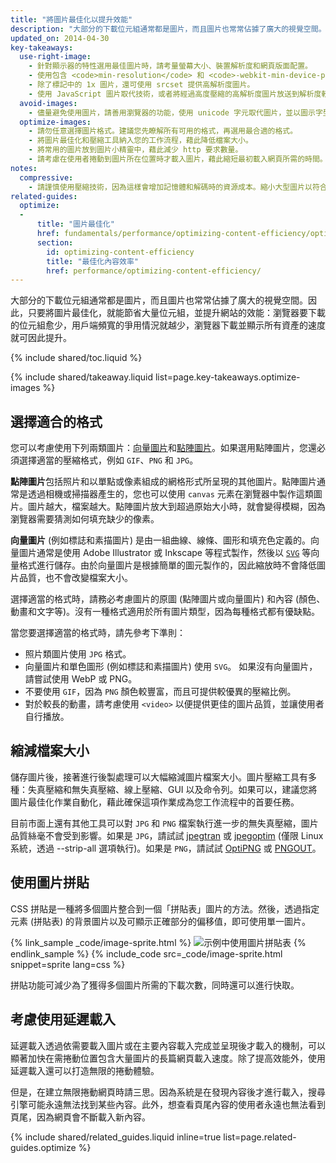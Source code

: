 ```yaml
---
title: "將圖片最佳化以提升效能"
description: "大部分的下載位元組通常都是圖片，而且圖片也常常佔據了廣大的視覺空間。"
updated_on: 2014-04-30
key-takeaways:
  use-right-image:
    - 針對顯示器的特性選用最佳圖片時，請考量螢幕大小、裝置解析度和網頁版面配置。
    - 使用包含 <code>min-resolution</code> 和 <code>-webkit-min-device-pixel-ratio</code> 的媒體查詢，變更 CSS 中的 <code>background-image</code> 屬性後，即可用於高 DPI 顯示器。
    - 除了標記中的 1x 圖片，還可使用 srcset 提供高解析度圖片。
    - 使用 JavaScript 圖片取代技術，或者將經過高度壓縮的高解析度圖片放送到解析度較低的裝置時，請考量這麼做對於成效的影響。
  avoid-images:
    - 儘量避免使用圖片，請善用瀏覽器的功能，使用 unicode 字元取代圖片，並以圖示字型取代複雜的圖示。
  optimize-images:
    - 請勿任意選擇圖片格式。建議您先瞭解所有可用的格式，再選用最合適的格式。
    - 將圖片最佳化和壓縮工具納入您的工作流程，藉此降低檔案大小。
    - 將常用的圖片放到圖片小精靈中，藉此減少 http 要求數量。
    - 請考慮在使用者捲動到圖片所在位置時才載入圖片，藉此縮短最初載入網頁所需的時間。
notes:
  compressive:
    - 請謹慎使用壓縮技術，因為這樣會增加記憶體和解碼時的資源成本。縮小大型圖片以符合較小的螢幕非常耗費系統資源。對於記憶體和處理能力有限的低階裝置來說，這麼做的影響更加嚴重。
related-guides:
  optimize:
  -
      title: "圖片最佳化"
      href: fundamentals/performance/optimizing-content-efficiency/optimize-encoding-and-transfer.html#image-optimization
      section:
        id: optimizing-content-efficiency
        title: "最佳化內容效率"
        href: performance/optimizing-content-efficiency/
---
```


<p class="intro">
  大部分的下載位元組通常都是圖片，而且圖片也常常佔據了廣大的視覺空間。因此，只要將圖片最佳化，就能節省大量位元組，並提升網站的效能：瀏覽器要下載的位元組愈少，用戶端頻寬的爭用情況就越少，瀏覽器下載並顯示所有資產的速度就可因此提升。
</p>

{% include shared/toc.liquid %}

{% include shared/takeaway.liquid list=page.key-takeaways.optimize-images %}

## 選擇適合的格式

您可以考慮使用下列兩類圖片：[向量圖片](http://en.wikipedia.org/wiki/Vector_graphics)和[點陣圖片](http://en.wikipedia.org/wiki/Raster_graphics)。如果選用點陣圖片，您還必須選擇適當的壓縮格式，例如 `GIF`、`PNG` 和 `JPG`。

**點陣圖片**包括照片和以單點或像素組成的網格形式所呈現的其他圖片。點陣圖片通常是透過相機或掃描器產生的，您也可以使用 `canvas` 元素在瀏覽器中製作這類圖片。圖片越大，檔案越大。點陣圖片放大到超過原始大小時，就會變得模糊，因為瀏覽器需要猜測如何填充缺少的像素。

**向量圖片** (例如標誌和素描圖片) 是由一組曲線、線條、圖形和填充色定義的。向量圖片通常是使用 Adobe Illustrator 或 Inkscape 等程式製作，然後以 [`SVG`](http://css-tricks.com/using-svg/) 等向量格式進行儲存。由於向量圖片是根據簡單的圖元製作的，因此縮放時不會降低圖片品質，也不會改變檔案大小。

選擇適當的格式時，請務必考慮圖片的原圖 (點陣圖片或向量圖片) 和內容 (顏色、動畫和文字等)。沒有一種格式適用於所有圖片類型，因為每種格式都有優缺點。

當您要選擇適當的格式時，請先參考下準則：

* 照片類圖片使用 `JPG` 格式。
* 向量圖片和單色圖形 (例如標誌和素描圖片) 使用 `SVG`。
  如果沒有向量圖片，請嘗試使用 WebP 或 PNG。
* 不要使用 `GIF`，因為  `PNG` 顏色較豐富，而且可提供較優異的壓縮比例。
* 對於較長的動畫，請考慮使用 `<video>` 以便提供更佳的圖片品質，並讓使用者自行播放。

## 縮減檔案大小

儲存圖片後，接著進行後製處理可以大幅縮減圖片檔案大小。圖片壓縮工具有多種：失真壓縮和無失真壓縮、線上壓縮、GUI 以及命令列。如果可以，建議您將圖片最佳化作業自動化，藉此確保這項作業成為您工作流程中的首要任務。

目前市面上還有其他工具可以對 `JPG` 和 `PNG` 檔案執行進一步的無失真壓縮，圖片品質絲毫不會受到影響。如果是 `JPG`，請試試 [jpegtran](http://jpegclub.org/) 或 [jpegoptim](http://freshmeat.net/projects/jpegoptim/) (僅限 Linux 系統，透過 --strip-all 選項執行)。如果是 `PNG`，請試試 [OptiPNG](http://optipng.sourceforge.net/) 或 [PNGOUT](http://www.advsys.net/ken/util/pngout.htm)。

## 使用圖片拼貼

CSS 拼貼是一種將多個圖片整合到一個「拼貼表」圖片的方法。然後，透過指定元素 (拼貼表) 的背景圖片以及可顯示正確部分的偏移值，即可使用單一圖片。

{% link_sample _code/image-sprite.html %}
<img src="img/sprite-sheet.png" class="center" alt="示例中使用圖片拼貼表">
{% endlink_sample %}
{% include_code src=_code/image-sprite.html snippet=sprite lang=css %}

拼貼功能可減少為了獲得多個圖片所需的下載次數，同時還可以進行快取。

## 考慮使用延遲載入

延遲載入透過依需要載入圖片或在主要內容載入完成並呈現後才載入的機制，可以顯著加快在需捲動位置包含大量圖片的長篇網頁載入速度。除了提高效能外，使用延遲載入還可以打造無限的捲動體驗。

但是，在建立無限捲動網頁時請三思。因為系統是在發現內容後才進行載入，搜尋引擎可能永遠無法找到某些內容。此外，想查看頁尾內容的使用者永遠也無法看到頁尾，因為網頁會不斷載入新內容。

{% include shared/related_guides.liquid inline=true list=page.related-guides.optimize %}




